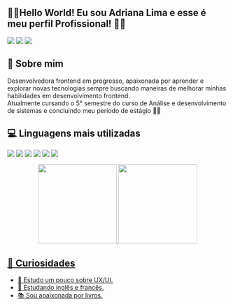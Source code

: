 ## 🖖🏻Hello World! Eu sou Adriana Lima e esse é meu perfil Profissional! 👩‍💻

<a href="" target="_blank"><img src="https://img.shields.io/badge/-LinkedIn-%230077B5?style=for-the-badge&logo=linkedin&logoColor=white" target="_blank"></a>
<a href="https://instagram.com/" target="_blank"><img src="https://img.shields.io/badge/-Instagram-%23E4405F?style=for-the-badge&logo=instagram&logoColor=white" target="_blank"></a>
<a href="https://discord.gg/wagxzStdcR" target="_blank"><img src="https://img.shields.io/badge/Discord-7289DA?style=for-the-badge&logo=discord&logoColor=white" target="_blank"></a> 

## 📣 Sobre mim 

Desenvolvedora frontend em progresso, apaixonada por aprender e explorar novas tecnologias sempre buscando maneiras de melhorar minhas habilidades em desenvolvimento frontend. </br> 
Atualmente cursando o 5° semestre do curso de Análise e desenvolvimento de sistemas e concluindo meu período de estágio 👩‍💻

## 💻 Linguagens mais utilizadas

<a href="" target="_blank"> <img src="https://img.shields.io/badge/HTML5-E34F26?style=for-the-badge&logo=html5&logoColor=white" target="_blank"></a>
<a href="" target="_blank"> <img src="https://img.shields.io/badge/CSS3-1572B6?style=for-the-badge&logo=css3&logoColor=white" target="_blank"></a>
<a href="" target="_blank"> <img src="https://img.shields.io/badge/JavaScript-F7DF1E?style=for-the-badge&logo=javascript&logoColor=black" target="_blank"></a>
<a href="" target="_blank"> <img src="https://img.shields.io/badge/TypeScript-007ACC?style=for-the-badge&logo=typescript&logoColor=white" target="_blank"></a>
<a href="" target="_blank"> <img src="https://img.shields.io/badge/React-20232A?style=for-the-badge&logo=react&logoColor=61DAFB" target="_blank"></a>
<a href="" target="_blank"> <img src="https://img.shields.io/badge/GIT-E44C30?style=for-the-badge&logo=git&logoColor=white" target="_blank"></a> 

<div align="center">
  <a href="https://github.com/adrianalima99">
  <img height="180em" src="https://github-readme-stats.vercel.app/api?username=Adrianalima99&show_icons=true&theme=tokyonight&include_all_commits=true&count_private=true"/> 
  <img height="180em" src="https://github-readme-stats.vercel.app/api/top-langs/?username=Adrianalima99&layout=compact&langs_count=7&theme=tokyonight"/>
</div>

## 💙 Curiosidades 
- 🎨 Estudo um pouco sobre UX/UI.
- 📑 Estudando inglês e francês.
- 📚 Sou apaixonada por livros.
